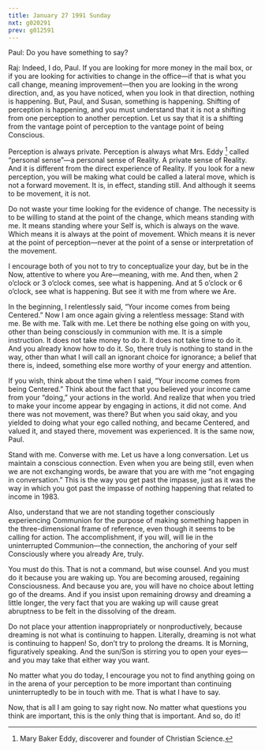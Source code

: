 ```yaml
---
title: January 27 1991 Sunday
nxt: g020291
prev: g012591
---
```


Paul: Do you have something to say?

Raj: Indeed, I do, Paul. If you are looking for more money in the mail
box, or if you are looking for activities to change in the office—if
that is what you call change, meaning improvement—then you are looking
in the wrong direction, and, as you have noticed, when you look in that
direction, nothing is happening. But, Paul, and Susan, something is
happening. Shifting of perception is happening, and you must understand
that it is not a shifting from one perception to another perception. Let
us say that it is a shifting from the vantage point of perception to the
vantage point of being Conscious.

Perception is always private. Perception is always what Mrs. Eddy
[^1] called “personal sense”—a personal sense of Reality. A private sense of
Reality. And it is different from the direct experience of Reality. If
you look for a new perception, you will be making what could be called a
lateral move, which is not a forward movement. It is, in effect,
standing still. And although it seems to be movement, it is not.

Do not waste your time looking for the evidence of change. The necessity
is to be willing to stand at the point of the change, which means
standing with me. It means standing where your Self is, which is always
on the wave. Which means it is always at the point of movement. Which
means it is never at the point of perception—never at the point of a
sense or interpretation of the movement.

I encourage both of you not to try to conceptualize your day, but be in
the Now, attentive to where you Are—meaning, with me. And then, when 2
o’clock or 3 o’clock comes, see what is happening. And at 5 o’clock or 6
o’clock, see what is happening. But see it with me from where we Are.

In the beginning, I relentlessly said, “Your income comes from being
Centered.” Now I am once again giving a relentless message: Stand with
me. Be with me. Talk with me. Let there be nothing else going on with
you, other than being consciously in communion with me. It is a simple
instruction. It does not take money to do it. It does not take time to
do it. And you already know how to do it. So, there truly is nothing to
stand in the way, other than what I will call an ignorant choice for
ignorance; a belief that there is, indeed, something else more worthy of
your energy and attention.

If you wish, think about the time when I said, “Your income comes from
being Centered.” Think about the fact that you believed your income came
from your “doing,” your actions in the world. And realize that when you
tried to make your income appear by engaging in actions, it did not
come. And there was not movement, was there? But when you said okay, and
you yielded to doing what your ego called nothing, and became Centered,
and valued it, and stayed there, movement was experienced. It is the
same now, Paul.

Stand with me. Converse with me. Let us have a long conversation. Let us
maintain a conscious connection. Even when you are being still, even
when we are not exchanging words, be aware that you are with me “not
engaging in conversation.” This is the way you get past the impasse,
just as it was the way in which you got past the impasse of nothing
happening that related to income in 1983.

Also, understand that we are not standing together consciously
experiencing Communion for the purpose of making something happen in the
three-dimensional frame of reference, even though it seems to be calling
for action. The accomplishment, if you will, will lie in the
uninterrupted Communion—the connection, the anchoring of your self
Consciously where you already Are, truly.

You must do this. That is not a command, but wise counsel. And you must
do it because you are waking up. You are becoming aroused, regaining
Consciousness. And because you are, you will have no choice about
letting go of the dreams. And if you insist upon remaining drowsy and
dreaming a little longer, the very fact that you are waking up will
cause great abruptness to be felt in the dissolving of the dream.

Do not place your attention inappropriately or nonproductively, because
dreaming is not what is continuing to happen. Literally, dreaming is not
what is continuing to happen! So, don’t try to prolong the dreams. It is
Morning, figuratively speaking. And the sun/Son is stirring you to open
your eyes—and you may take that either way you want.

No matter what you do today, I encourage you not to find anything going
on in the arena of your perception to be more important than continuing
uninterruptedly to be in touch with me. That is what I have to say.

Now, that is all I am going to say right now. No matter what questions
you think are important, this is the only thing that is important. And
so, do it!

[^1]: Mary Baker Eddy, discoverer and founder of Christian Science.
